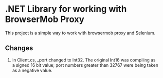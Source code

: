 # .NET Library for working with BrowserMob ProxyThis project is a simple way to work with browsermob proxy and Selenium.Changes-------1.  In Client.cs, _port changed to Int32. The original Int16 was compiling as a signed 16 bit value; port numbers greater than 32767 were being taken as a negative value. 